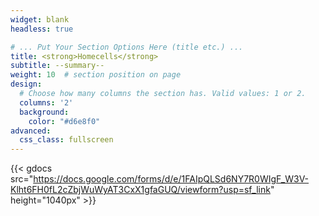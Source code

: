 ```yaml
---
widget: blank
headless: true

# ... Put Your Section Options Here (title etc.) ...
title: <strong>Homecells</strong>
subtitle: --summary--
weight: 10  # section position on page
design:
  # Choose how many columns the section has. Valid values: 1 or 2.
  columns: '2'
  background:
    color: "#d6e8f0"
advanced:
  css_class: fullscreen
---
```

{{< gdocs src="https://docs.google.com/forms/d/e/1FAIpQLSd6NY7R0WIgF_W3V-Klht6FH0fL2cZbjWuWyAT3CxX1gfaGUQ/viewform?usp=sf_link" height="1040px" >}}
